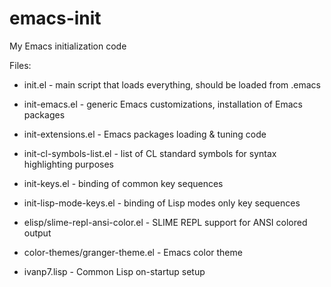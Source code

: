 # emacs-init
My Emacs initialization code

Files:
* init.el                        - main script that loads everything, should be loaded from .emacs
* init-emacs.el                  - generic Emacs customizations, installation of Emacs packages
* init-extensions.el             - Emacs packages loading & tuning code
* init-cl-symbols-list.el        - list of CL standard symbols for syntax highlighting purposes
* init-keys.el                   - binding of common key sequences
* init-lisp-mode-keys.el         - binding of Lisp modes only key sequences
* elisp/slime-repl-ansi-color.el - SLIME REPL support for ANSI colored output
* color-themes/granger-theme.el  - Emacs color theme

* ivanp7.lisp                    - Common Lisp on-startup setup
